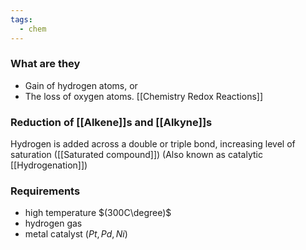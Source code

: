 ```yaml
---
tags:
  - chem
---
```

### What are they 
- Gain of hydrogen atoms, 
or
- The loss of oxygen atoms. 
 [[Chemistry Redox Reactions]]
### Reduction of [[Alkene]]s and [[Alkyne]]s
Hydrogen is added across a double or triple bond, increasing level of saturation ([[Saturated compound]])
(Also known as catalytic [[Hydrogenation]])
### Requirements
- high temperature $(300C\degree)$
- hydrogen gas
- metal catalyst ($Pt, Pd, Ni$)


